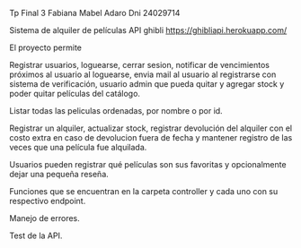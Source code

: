 Tp Final 3 
Fabiana Mabel Adaro 
Dni 24029714

Sistema de alquiler de películas
API ghibli https://ghibliapi.herokuapp.com/


El proyecto permite

Registrar usuarios, loguearse, cerrar sesion, notificar de vencimientos próximos al usuario al loguearse, envia mail al usuario al registrarse con sistema de verificación, usuario admin que pueda quitar y agregar stock y poder quitar películas del catálogo. 

Listar todas las peliculas ordenadas, por nombre o por id.

Registrar un alquiler, actualizar stock, registrar devolución del alquiler con el costo extra en caso de devolucion fuera de fecha y mantener registro de las veces que una película fue alquilada.

Usuarios pueden registrar qué películas son sus favoritas y opcionalmente dejar una pequeña reseña.

Funciones que se encuentran en la carpeta controller y cada uno con su respectivo endpoint.

Manejo de errores.

Test de la API.


